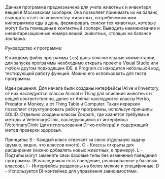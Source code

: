 Данная программа предназначена для учета животных и инвентаря вещей в Московском зоопарке. Она позволяет принимать их на баланс, выводить отчет по количеству животных, потребляемом ими килограммов еды в день, формировать списки тех животных, которые могут быть
помещены в контактный зоопарк. Выводить наименование и инвентаризационные номера вещей, животных, стоящих на балансе зоопарка.

Руководство к программе:

К каждому файлу программы (.cs) даны пояснительные комментарии, для запуска программы необходимо открыть проект в Visual Studio или любом другом подходящем IDE, в Program.cs находится небольшой код, тестирующий работу функций. Можно его использовать для теста программы.

Идеи решения.
Для начала были созданы интерфейсы IAlive и IInventory, от них наследуются классы Animal и Thing для описания животных и вещей соответственно, далее от Animal наследуются классы Herbo, Predator и Monkey, а от Thing Table и Computer.
Такая иерархия позволяет структурировать работу программы, используя принципы SOLID.
Отдельно созданы классы Zoopark, где хранятся требуемые методы и VeterinaryClinic, наследующийся от интерфейса IVeterinaryClinic (для использования DI-контейнера) и содержащий метод проверки здоровья.

Принципы:
S - Каждый класс отвечает за свою отдельную задачу (думаю, видно, что классов много).
O - Классы открыты для расширения (можно добавлять новых животных, к примеру).
L - Подтипы могут заменять свои базовые типы без изменения поведения программы. (В наследниках есть поведение, реализованное у базовых классов).
I - Интерфейсы разделены на более мелкие и специфичные.
D - Используется DI-контейнер для управления зависимостями.
